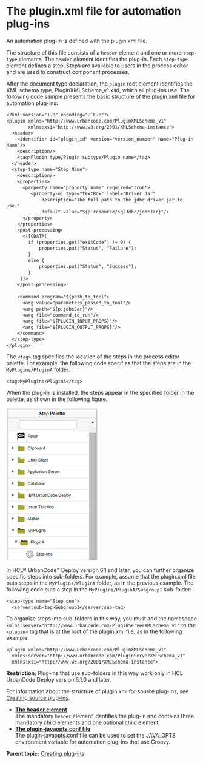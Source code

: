 # The plugin.xml file for automation plug-ins

An automation plug-in is defined with the plugin.xml file.

The structure of this file consists of a `header` element and one or more `step-type` elements. The `header` element identifies the plug-in. Each `step-type` element defines a step. Steps are available to users in the process editor and are used to construct component processes.

After the document type declaration, the `plugin` root element identifies the XML schema type, PluginXMLSchema\_v1.xsd, which all plug-ins use. The following code sample presents the basic structure of the plugin.xml file for automation plug-ins:

```
<?xml version="1.0" encoding="UTF-8"?>
<plugin xmlns="http://www.urbancode.com/PluginXMLSchema_v1" 
        xmlns:xsi="http://www.w3.org/2001/XMLSchema-instance">
  <header>
    <identifier id="plugin_id" version="version_number" name="Plug-in Name"/>
    <description/>
    <tag>Plugin type/Plugin subtype/Plugin name</tag>
  </header>
  <step-type name="Step_Name">
    <description/>
    <properties>
      <property name="property_name" required="true">
         <property-ui type="textBox" label="Driver Jar" 
             description="The full path to the jdbc driver jar to use." 
             default-value="${p:resource/sqlJdbc/jdbcJar}"/>
      </property>
    </properties>
    <post-processing>
      <![CDATA[
        if (properties.get("exitCode") != 0) {
            properties.put("Status", "Failure");
        }
        else {
            properties.put("Status", "Success");
        }
     ]]>
    </post-processing>

    <command program="${path_to_tool">
      <arg value="parameters_passed_to_tool"/>
      <arg path="${p:jdbcJar}"/>
      <arg file="command_to_run"/>
      <arg file="${PLUGIN_INPUT_PROPS}"/>
      <arg file="${PLUGIN_OUTPUT_PROPS}"/>
    </command>
  </step-type>
</plugin>
```

The `<tag>` tag specifies the location of the steps in the process editor palette. For example, the following code specifies that the steps are in the `MyPlugins/PluginA` folder.

```
<tag>MyPlugins/PluginA</tag>
```

When the plug-in is installed, the steps appear in the specified folder in the palette, as shown in the following figure.

![The step palette, showing the steps in the MyPlugins/PluginA folder](../images/ref_create_pluginxml_a.gif)

In HCL® UrbanCode™ Deploy version 6.1 and later, you can further organize specific steps into sub-folders. For example, assume that the plugin.xml file puts steps in the `MyPlugins/PluginA` folder, as in the previous example. The following code puts a step in the `MyPlugins/PluginA/Subgroup1` sub-folder:

```
<step-type name="Step one">
  <server:sub-tag>Subgroup1</server:sub-tag>

```

To organize steps into sub-folders in this way, you must add the namespace `xmlns:server="http://www.urbancode.com/PluginServerXMLSchema_v1"` to the `<plugin>` tag that is at the root of the plugin.xml file, as in the following example:

```
<plugin xmlns="http://www.urbancode.com/PluginXMLSchema_v1"
  xmlns:server="http://www.urbancode.com/PluginServerXMLSchema_v1"
  xmlns:xsi="http://www.w3.org/2001/XMLSchema-instance">
```

**Restriction:** Plug-ins that use sub-folders in this way work only in HCL UrbanCode Deploy version 6.1.0 and later.

For information about the structure of plugin.xml for source plug-ins, see [Creating source plug-ins](ref_create_pluginsrc.md#).

-   **[The header element](../../com.udeploy.reference.doc/topics/ref_create_header.md)**  
The mandatory `header` element identifies the plug-in and contains three mandatory child elements and one optional child element:
-   **[The plugin-javaopts.conf file](../../com.udeploy.reference.doc/topics/ref_create_javaopts.md)**  
The plugin-javaopts.conf file can be used to set the JAVA\_OPTS environment variable for automation plug-ins that use Groovy.

**Parent topic:** [Creating plug-ins](../../com.udeploy.reference.doc/topics/reference_plugins_create.md)

